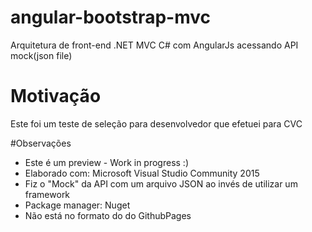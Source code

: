# angular-bootstrap-mvc
Arquitetura de front-end .NET MVC C# com AngularJs acessando API mock(json file)

# Motivação
Este foi um teste de seleção para desenvolvedor que efetuei para CVC

#Observações
- Este é um preview - Work in progress :)
- Elaborado com: Microsoft Visual Studio Community 2015
- Fiz o "Mock" da API com um arquivo JSON ao invés de utilizar um framework
- Package manager: Nuget
- Não está no formato do do GithubPages

